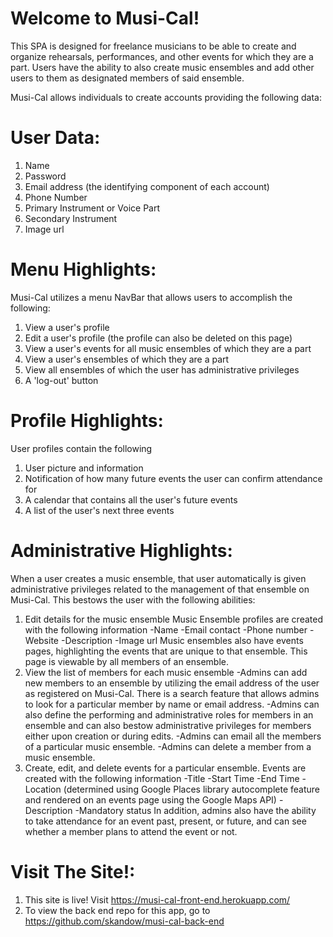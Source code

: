 # Welcome to Musi-Cal!

This SPA is designed for freelance musicians to be able to create and organize
rehearsals, performances, and other events for which they are a part. Users have the
ability to also create music ensembles and add other users to them as designated 
members of said ensemble.

Musi-Cal allows individuals to create accounts providing the following data:

# User Data: 
  1.  Name
  2.  Password
  3.  Email address (the identifying component of each account)
  4.  Phone Number
  5.  Primary Instrument or Voice Part
  6.  Secondary Instrument    
  7.  Image url  

# Menu Highlights:

Musi-Cal utilizes a menu NavBar that allows users to accomplish the following:

  1.  View a user's profile
  2.  Edit a user's profile (the profile can also be deleted on this page)
  3.  View a user's events for all music ensembles of which they are a part
  4.  View a user's ensembles of which they are a part
  5.  View all ensembles of which the user has administrative privileges 
  6.  A 'log-out' button

# Profile Highlights:

User profiles contain the following

  1.  User picture and information
  2.  Notification of how many future events the user can confirm attendance for
  3.  A calendar that contains all the user's future events
  4.  A list of the user's next three events 

# Administrative Highlights:

When a user creates a music ensemble, that user automatically is given administrative
privileges related to the management of that ensemble on Musi-Cal. This bestows the
user with the following abilities:

  1.  Edit details for the music ensemble
        Music Ensemble profiles are created with the following information
            -Name
            -Email contact
            -Phone number
            -Website
            -Description
            -Image url
        Music ensembles also have events pages, highlighting the events that are unique
        to that ensemble. This page is viewable by all members of an ensemble.
  2.  View the list of members for each music ensemble
            -Admins can add new members to an ensemble by utilizing the email address of the user
            as registered on Musi-Cal. There is a search feature that allows admins to look for a 
            particular member by name or email address.
            -Admins can also define the performing and administrative roles for members in an ensemble and can also bestow administrative privileges for members either upon creation or during edits.
            -Admins can email all the members of a particular music ensemble.
            -Admins can delete a member from a music ensemble.
  3.  Create, edit, and delete events for a particular ensemble.
        Events are created with the following information
            -Title
            -Start Time
            -End Time
            -Location (determined using Google Places library autocomplete feature and rendered on 
            an events page using the Google Maps API)
            -Description
            -Mandatory status
        In addition, admins also have the ability to take attendance for an event past, present,
            or future, and can see whether a member plans to attend the event or not. 

# Visit The Site!:
  1.  This site is live! Visit https://musi-cal-front-end.herokuapp.com/
  2.  To view the back end repo for this app, go to https://github.com/skandow/musi-cal-back-end